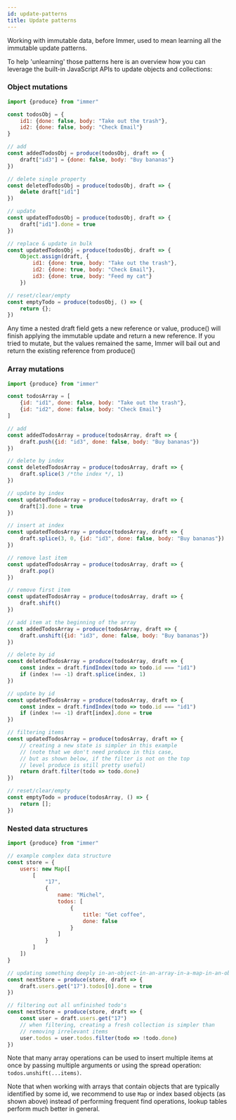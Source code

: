```yaml
---
id: update-patterns
title: Update patterns
---
```


<center>
<div data-ea-publisher="immerjs" data-ea-type="image" className="horizontal bordered"></div>
</center>

Working with immutable data, before Immer, used to mean learning all the immutable update patterns.

To help 'unlearning' those patterns here is an overview how you can leverage the built-in JavaScript APIs to update objects and collections:

### Object mutations

```javascript
import {produce} from "immer"

const todosObj = {
	id1: {done: false, body: "Take out the trash"},
	id2: {done: false, body: "Check Email"}
}

// add
const addedTodosObj = produce(todosObj, draft => {
	draft["id3"] = {done: false, body: "Buy bananas"}
})

// delete single property
const deletedTodosObj = produce(todosObj, draft => {
	delete draft["id1"]
})

// update
const updatedTodosObj = produce(todosObj, draft => {
	draft["id1"].done = true
})

// replace & update in bulk
const updatedTodosObj = produce(todosObj, draft => {
	Object.assign(draft, {
		id1: {done: true, body: "Take out the trash"},
		id2: {done: true, body: "Check Email"},
		id3: {done: true, body: "Feed my cat"}
	})

// reset/clear/empty
const emptyTodo = produce(todosObj, () => {
	return {};
})
```

Any time a nested draft field gets a new reference or value, produce() will finish applying the immutable update and return a new reference. If you tried to mutate, but the values remained the same, Immer will bail out and return the existing reference from produce()

### Array mutations

```javascript
import {produce} from "immer"

const todosArray = [
	{id: "id1", done: false, body: "Take out the trash"},
	{id: "id2", done: false, body: "Check Email"}
]

// add
const addedTodosArray = produce(todosArray, draft => {
	draft.push({id: "id3", done: false, body: "Buy bananas"})
})

// delete by index
const deletedTodosArray = produce(todosArray, draft => {
	draft.splice(3 /*the index */, 1)
})

// update by index
const updatedTodosArray = produce(todosArray, draft => {
	draft[3].done = true
})

// insert at index
const updatedTodosArray = produce(todosArray, draft => {
	draft.splice(3, 0, {id: "id3", done: false, body: "Buy bananas"})
})

// remove last item
const updatedTodosArray = produce(todosArray, draft => {
	draft.pop()
})

// remove first item
const updatedTodosArray = produce(todosArray, draft => {
	draft.shift()
})

// add item at the beginning of the array
const addedTodosArray = produce(todosArray, draft => {
	draft.unshift({id: "id3", done: false, body: "Buy bananas"})
})

// delete by id
const deletedTodosArray = produce(todosArray, draft => {
	const index = draft.findIndex(todo => todo.id === "id1")
	if (index !== -1) draft.splice(index, 1)
})

// update by id
const updatedTodosArray = produce(todosArray, draft => {
	const index = draft.findIndex(todo => todo.id === "id1")
	if (index !== -1) draft[index].done = true
})

// filtering items
const updatedTodosArray = produce(todosArray, draft => {
	// creating a new state is simpler in this example
	// (note that we don't need produce in this case,
	// but as shown below, if the filter is not on the top
	// level produce is still pretty useful)
	return draft.filter(todo => todo.done)
})

// reset/clear/empty
const emptyTodo = produce(todosArray, () => {
	return [];
})
```

### Nested data structures

```javascript
import {produce} from "immer"

// example complex data structure
const store = {
	users: new Map([
		[
			"17",
			{
				name: "Michel",
				todos: [
					{
						title: "Get coffee",
						done: false
					}
				]
			}
		]
	])
}

// updating something deeply in-an-object-in-an-array-in-a-map-in-an-object:
const nextStore = produce(store, draft => {
	draft.users.get("17").todos[0].done = true
})

// filtering out all unfinished todo's
const nextStore = produce(store, draft => {
	const user = draft.users.get("17")
	// when filtering, creating a fresh collection is simpler than
	// removing irrelevant items
	user.todos = user.todos.filter(todo => !todo.done)
})
```

Note that many array operations can be used to insert multiple items at once by passing multiple arguments or using the spread operation: `todos.unshift(...items)`.

Note that when working with arrays that contain objects that are typically identified by some id, we recommend to use `Map` or index based objects (as shown above) instead of performing frequent find operations, lookup tables perform much better in general.
